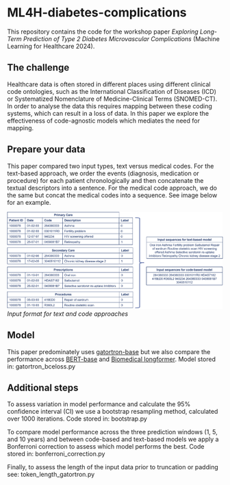 # ML4H-diabetes-complications
This repository contains the code for the workshop paper *Exploring Long-Term Prediction of Type 2 Diabetes Microvascular Complications* (Machine Learning for Healthcare 2024).

## The challenge
Healthcare data is often stored in different places using different clinical code ontologies, such as the International Classification of Diseases (ICD) or Systematized Nomenclature of Medicine-Clinical Terms (SNOMED-CT). In order to analyse the data this requires mapping between these coding systems, which can result in a loss of data. In this paper we explore the effectiveness of code-agnostic models which mediates the need for mapping.

## Prepare your data 
This paper compared two input types, text versus medical codes. For the text-based approach, we order the events (diagnosis, medication or procedure) for each patient chronologically and then concatenate the textual descriptors into a sentence. For the medical code approach, we do the same but concat the medical codes into a sequence. See image below for an example.

![Input format for text and code approaches](images/sentences.png)
*Input format for text and code approaches*

## Model 
This paper predominately uses [gatortron-base](https://huggingface.co/UFNLP/gatortron-base) but we also compare the performance across [BERT-base](https://huggingface.co/google-bert/bert-base-uncased) and [Biomedical longformer](https://huggingface.co/kiddothe2b/biomedical-longformer-base).
Model stored in: gatortron_bceloss.py

## Additional steps
To assess variation in model performance and calculate the 95% confidence interval (CI) we use a bootstrap resampling method, calculated over 1000 iterations. Code stored in: bootstrap.py

To compare model performance across the three prediction windows (1, 5, and 10 years) and between code-based and text-based models we apply a Bonferroni correction to assess which model performs the best. Code stored in: bonferroni_correction.py

Finally, to assess the length of the input data prior to truncation or padding see: token_length_gatortron.py 



